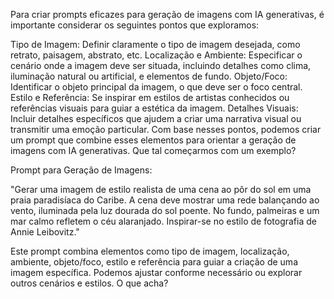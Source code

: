 Para criar prompts eficazes para geração de imagens com IA generativas, é importante considerar os seguintes pontos que exploramos:

Tipo de Imagem: Definir claramente o tipo de imagem desejada, como retrato, paisagem, abstrato, etc.
Localização e Ambiente: Especificar o cenário onde a imagem deve ser situada, incluindo detalhes como clima, iluminação natural ou artificial, e elementos de fundo.
Objeto/Foco: Identificar o objeto principal da imagem, o que deve ser o foco central.
Estilo e Referência: Se inspirar em estilos de artistas conhecidos ou referências visuais para guiar a estética da imagem.
Detalhes Visuais: Incluir detalhes específicos que ajudem a criar uma narrativa visual ou transmitir uma emoção particular.
Com base nesses pontos, podemos criar um prompt que combine esses elementos para orientar a geração de imagens com IA generativas. Que tal começarmos com um exemplo?

Prompt para Geração de Imagens:

"Gerar uma imagem de estilo realista de uma cena ao pôr do sol em uma praia paradisíaca do Caribe. A cena deve mostrar uma rede balançando ao vento, iluminada pela luz dourada do sol poente. No fundo, palmeiras e um mar calmo refletem o céu alaranjado. Inspirar-se no estilo de fotografia de Annie Leibovitz."

Este prompt combina elementos como tipo de imagem, localização, ambiente, objeto/foco, estilo e referência para guiar a criação de uma imagem específica. Podemos ajustar conforme necessário ou explorar outros cenários e estilos. O que acha?
